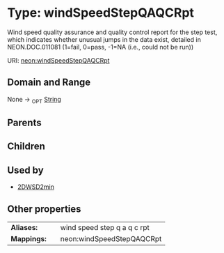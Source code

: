 
# Type: windSpeedStepQAQCRpt


Wind speed quality assurance and quality control report for the step test, which indicates whether unusual jumps in the data exist, detailed in NEON.DOC.011081 (1=fail, 0=pass, -1=NA (i.e., could not be run))

URI: [neon:windSpeedStepQAQCRpt](https://data.neonscience.org/windSpeedStepQAQCRpt)


## Domain and Range

None ->  <sub>OPT</sub> [String](types/String.md)

## Parents


## Children


## Used by

 * [2DWSD2min](2DWSD2min.md)

## Other properties

|  |  |  |
| --- | --- | --- |
| **Aliases:** | | wind speed step q a q c rpt |
| **Mappings:** | | neon:windSpeedStepQAQCRpt |

